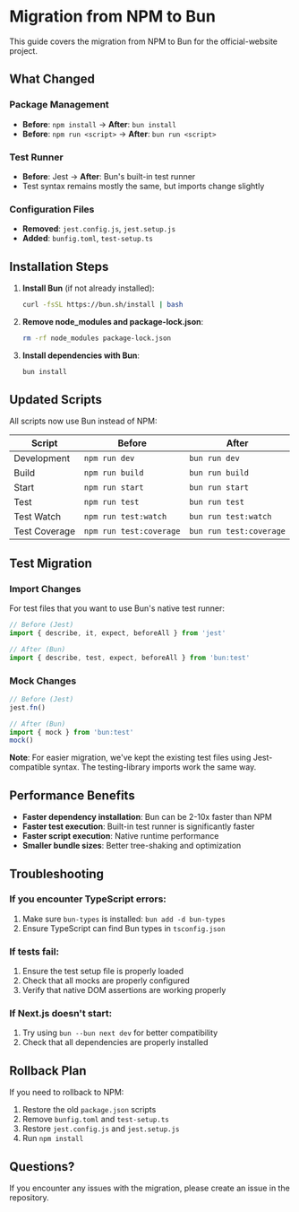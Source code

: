 # Migration from NPM to Bun

This guide covers the migration from NPM to Bun for the official-website project.

## What Changed

### Package Management
- **Before**: `npm install` → **After**: `bun install`
- **Before**: `npm run <script>` → **After**: `bun run <script>`

### Test Runner
- **Before**: Jest → **After**: Bun's built-in test runner
- Test syntax remains mostly the same, but imports change slightly

### Configuration Files
- **Removed**: `jest.config.js`, `jest.setup.js`
- **Added**: `bunfig.toml`, `test-setup.ts`

## Installation Steps

1. **Install Bun** (if not already installed):
   ```bash
   curl -fsSL https://bun.sh/install | bash
   ```

2. **Remove node_modules and package-lock.json**:
   ```bash
   rm -rf node_modules package-lock.json
   ```

3. **Install dependencies with Bun**:
   ```bash
   bun install
   ```

## Updated Scripts

All scripts now use Bun instead of NPM:

| Script | Before | After |
|--------|--------|--------|
| Development | `npm run dev` | `bun run dev` |
| Build | `npm run build` | `bun run build` |
| Start | `npm run start` | `bun run start` |
| Test | `npm run test` | `bun run test` |
| Test Watch | `npm run test:watch` | `bun run test:watch` |
| Test Coverage | `npm run test:coverage` | `bun run test:coverage` |

## Test Migration

### Import Changes
For test files that you want to use Bun's native test runner:

```typescript
// Before (Jest)
import { describe, it, expect, beforeAll } from 'jest'

// After (Bun)
import { describe, test, expect, beforeAll } from 'bun:test'
```

### Mock Changes
```typescript
// Before (Jest)
jest.fn()

// After (Bun)
import { mock } from 'bun:test'
mock()
```

**Note**: For easier migration, we've kept the existing test files using Jest-compatible syntax. The testing-library imports work the same way.

## Performance Benefits

- **Faster dependency installation**: Bun can be 2-10x faster than NPM
- **Faster test execution**: Built-in test runner is significantly faster
- **Faster script execution**: Native runtime performance
- **Smaller bundle sizes**: Better tree-shaking and optimization

## Troubleshooting

### If you encounter TypeScript errors:
1. Make sure `bun-types` is installed: `bun add -d bun-types`
2. Ensure TypeScript can find Bun types in `tsconfig.json`

### If tests fail:
1. Ensure the test setup file is properly loaded
2. Check that all mocks are properly configured
3. Verify that native DOM assertions are working properly

### If Next.js doesn't start:
1. Try using `bun --bun next dev` for better compatibility
2. Check that all dependencies are properly installed

## Rollback Plan

If you need to rollback to NPM:

1. Restore the old `package.json` scripts
2. Remove `bunfig.toml` and `test-setup.ts`
3. Restore `jest.config.js` and `jest.setup.js`
4. Run `npm install`

## Questions?

If you encounter any issues with the migration, please create an issue in the repository.
